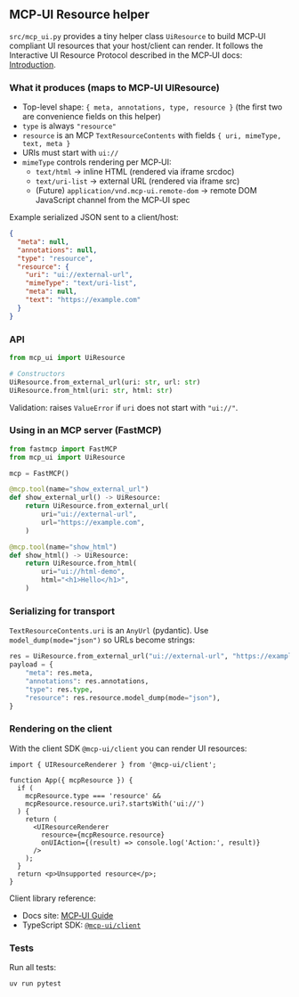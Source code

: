 ## MCP‑UI Resource helper

`src/mcp_ui.py` provides a tiny helper class `UiResource` to build MCP‑UI compliant UI resources that your host/client can render. It follows the Interactive UI Resource Protocol described in the MCP‑UI docs: [Introduction](https://mcpui.dev/guide/introduction).

### What it produces (maps to MCP‑UI UIResource)

- Top-level shape: `{ meta, annotations, type, resource }` (the first two are convenience fields on this helper)
- `type` is always `"resource"`
- `resource` is an MCP `TextResourceContents` with fields `{ uri, mimeType, text, meta }`
- URIs must start with `ui://`
- `mimeType` controls rendering per MCP‑UI:
  - `text/html` → inline HTML (rendered via iframe srcdoc)
  - `text/uri-list` → external URL (rendered via iframe src)
  - (Future) `application/vnd.mcp-ui.remote-dom` → remote DOM JavaScript channel from the MCP‑UI spec

Example serialized JSON sent to a client/host:

```json
{
  "meta": null,
  "annotations": null,
  "type": "resource",
  "resource": {
    "uri": "ui://external-url",
    "mimeType": "text/uri-list",
    "meta": null,
    "text": "https://example.com"
  }
}
```

### API

```python
from mcp_ui import UiResource

# Constructors
UiResource.from_external_url(uri: str, url: str)
UiResource.from_html(uri: str, html: str)
```

Validation: raises `ValueError` if `uri` does not start with `"ui://"`.

### Using in an MCP server (FastMCP)

```python
from fastmcp import FastMCP
from mcp_ui import UiResource

mcp = FastMCP()

@mcp.tool(name="show_external_url")
def show_external_url() -> UiResource:
    return UiResource.from_external_url(
        uri="ui://external-url",
        url="https://example.com",
    )

@mcp.tool(name="show_html")
def show_html() -> UiResource:
    return UiResource.from_html(
        uri="ui://html-demo",
        html="<h1>Hello</h1>",
    )
```

### Serializing for transport

`TextResourceContents.uri` is an `AnyUrl` (pydantic). Use `model_dump(mode="json")` so URLs become strings:

```python
res = UiResource.from_external_url("ui://external-url", "https://example.com")
payload = {
    "meta": res.meta,
    "annotations": res.annotations,
    "type": res.type,
    "resource": res.resource.model_dump(mode="json"),
}
```

### Rendering on the client

With the client SDK `@mcp-ui/client` you can render UI resources:

```tsx
import { UIResourceRenderer } from '@mcp-ui/client';

function App({ mcpResource }) {
  if (
    mcpResource.type === 'resource' &&
    mcpResource.resource.uri?.startsWith('ui://')
  ) {
    return (
      <UIResourceRenderer
        resource={mcpResource.resource}
        onUIAction={(result) => console.log('Action:', result)}
      />
    );
  }
  return <p>Unsupported resource</p>;
}
```

Client library reference:

- Docs site: [MCP‑UI Guide](https://mcpui.dev/guide/introduction)
- TypeScript SDK: [`@mcp-ui/client`](https://github.com/idosal/mcp-ui/tree/main/sdks/typescript/client)

### Tests

Run all tests:

```bash
uv run pytest
```


